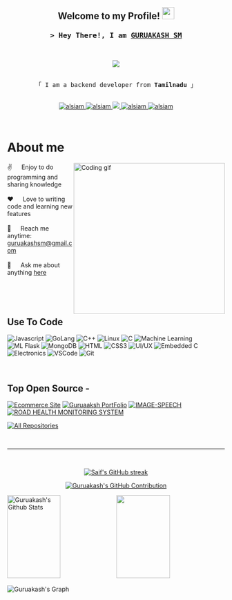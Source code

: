 

<h2 align="center">
  Welcome to my Profile!
  <img src="https://media.giphy.com/media/hvRJCLFzcasrR4ia7z/giphy.gif" width="28">
</h2>


<!-- Intro -->
<h3 align="center">
        <samp>&gt; Hey There!, I am
                <b><a target="_blank" href="https://guruakash.me">GURUAKASH SM</a></b>
        </samp>
</h3>
<br>
<p align="center">
  <a href="https://github.com/GURUAKASHSM"><img src="https://readme-typing-svg.herokuapp.com/?lines=Self%20Taught%20Programmer;Back%20End%20Developer;1.5%2B%20years%20of%20coding%20experience;Always%20learning%20new%20things&center=true&width=380&height=45"></a>
</p>

<p align="center"> 
  <samp>
    <br>
    「 I am a backend developer from <b>Tamilnadu</b> 」
    <br>
    <br>
  </samp>
</p>

<p align="center">
 <a href="https://guruakash.me" target="blank">
  <img src="https://img.shields.io/badge/Website-DC143C?style=for-the-badge&logo=medium&logoColor=white" alt="alsiam" />
 </a>
 <a href="https://linkedin.com/in/guruakash-s-m-514487246" target="_blank">
  <img src="https://img.shields.io/badge/LinkedIn-0077B5?style=for-the-badge&logo=linkedin&logoColor=white" alt="alsiam"/>
 </a>
 <a href="https://github.com/GURUAKASHSM" target="_blank">
  <img src="https://img.shields.io/badge/Github-1DA1F2?style=for-the-badge&logo=Github&logoColor=white" />
 </a>
 <a href="https://www.instagram.com/guruakash.s.m/" target="_blank">
  <img src="https://img.shields.io/badge/Instagram-fe4164?style=for-the-badge&logo=instagram&logoColor=white" alt="alsiam" />
 </a> 
 <a href="https://www.hackerrank.com/guruakash_ec20" target="_blank">
  <img src="https://img.shields.io/badge/Hackerrank-20BEFF?&style=for-the-badge&logo=hackerrank&logoColor=white" alt="alsiam"  />
  </a> 
</p>
<br />

<!-- About Section -->
 # About me
 
<p>
 <img align="right" width="350" src="/assets/programmer.gif" alt="Coding gif" />
  
 ✌️ &emsp; Enjoy to do programming and sharing knowledge <br/><br/>
 ❤️ &emsp; Love to writing code and learning new features<br/><br/>
 📧 &emsp; Reach me anytime: guruakashsm@gmail.com<br/><br/>
 💬 &emsp; Ask me about anything [here](https://github.com/GURUAKASHSM)

</p>

<br/>
<br/>
<br/>

## Use To Code

![Javascript](https://img.shields.io/badge/Javascript-F0DB4F?style=for-the-badge&labelColor=black&logo=javascript&logoColor=F0DB4F)
![GoLang](https://img.shields.io/badge/GoLang-007acc?style=for-the-badge&labelColor=black&logo=go&logoColor=007acc)
![C++](https://img.shields.io/badge/C++-00599C?style=for-the-badge&labelColor=black&logo=c%2B%2B&logoColor=00599C)
![Linux](https://img.shields.io/badge/Linux-FCC624?style=for-the-badge&labelColor=20232A&logo=linux&logoColor=FCC624)
![C](https://img.shields.io/badge/C-00599C?style=for-the-badge&labelColor=black&logo=c&logoColor=00599C)
![Machine Learning](https://img.shields.io/badge/Machine_Learning-FF6F61?style=for-the-badge&labelColor=black&logo=python&logoColor=FF6F61)
![ML Flask](https://img.shields.io/badge/ML_Flask-000000?style=for-the-badge&labelColor=black&logo=flask&logoColor=white)
![MongoDB](https://img.shields.io/badge/MongoDB-4EA94B?style=for-the-badge&logo=mongodb&logoColor=white)
![HTML](https://img.shields.io/badge/HTML5-E34F26?style=for-the-badge&logo=html5&logoColor=white)
![CSS3](https://img.shields.io/badge/CSS3-1572B6?style=for-the-badge&logo=css3&logoColor=white)
![UI/UX](https://img.shields.io/badge/UI/UX-CC6699?style=for-the-badge&labelColor=black&logo=sass&logoColor=white)
![Embedded C](https://img.shields.io/badge/Embedded_C-0170FE?style=for-the-badge&labelColor=black&logo=antdesign&logoColor=white)
![Electronics](https://img.shields.io/badge/Electronics-092749?style=for-the-badge&labelColor=000000&logo=tailwindcss&logoColor=06B6D4)
![VSCode](https://img.shields.io/badge/Visual_Studio-0078d7?style=for-the-badge&logo=visual%20studio&logoColor=white)
![Git](https://img.shields.io/badge/Git-F05032?style=for-the-badge&logo=git&logoColor=white)

<br/>

## Top Open Source -
[![Ecommerce Site](https://github-readme-stats.vercel.app/api/pin/?username=GURUAKASHSM&repo=Ecommerce_site&border_color=7F3FBF&bg_color=000000&title_color=C9D1D9&text_color=8B949E&icon_color=7F3FBF)](https://github.com/GURUAKASHSM/Ecommerce_site)
[![Guruaaksh PortFolio](https://github-readme-stats.vercel.app/api/pin/?username=GURUAKASHSM&repo=Portfolio&border_color=7F3FBF&bg_color=000000&title_color=C9D1D9&text_color=8B949E&icon_color=7F3FBF)](https://github.com/GURUAKASHSM/Portfolio)
[![IMAGE-SPEECH](https://github-readme-stats.vercel.app/api/pin/?username=GURUAKASHSM&repo=IMAGE-TEXT-SPEECH&border_color=7F3FBF&bg_color=000000&title_color=C9D1D9&text_color=8B949E&icon_color=7F3FBF)](https://github.com/GURUAKASHSM/IMAGE-TEXT-SPEECH)
[![ROAD HEALTH MONITORING SYSTEM](https://github-readme-stats.vercel.app/api/pin/?username=GURUAKASHSM&repo=Road-Health-Monitoring-System&border_color=7F3FBF&bg_color=000000&title_color=C9D1D9&text_color=8B949E&icon_color=7F3FBF)](https://github.com/GURUAKASHSM/Road-Health-Monitoring-System)

<p align="left">
  <a href="https://github.com/GURUAKASHSM?tab=repositories" target="_blank"><img alt="All Repositories" title="All Repositories" src="https://img.shields.io/badge/-All%20Repos-2962FF?style=for-the-badge&logo=koding&logoColor=white"/></a>
</p>

<br/>
<hr/>
<br/>

<p align="center">
  <a href="https://github.com/GURUAKASHSM">
    <img src="https://github-readme-streak-stats.herokuapp.com/?user=GURUAKASHSM&theme=radical&border=7F3FBF&background=000000" alt="Saif's GitHub streak"/>
  </a>
</p>

<p align="center">
  <a href="https://github.com/GURUAKASHSM">
    <img src="https://github-profile-summary-cards.vercel.app/api/cards/profile-details?username=GURUAKASHSM&theme=radical" alt="Guruakash's GitHub Contribution"/>
  </a>
</p>

<a> 
    <a href="https://github.com/GURUAKASHSM"><img alt="Guruakash's Github Stats" src="https://denvercoder1-github-readme-stats.vercel.app/api?username=GURUAKASHSM&show_icons=true&count_private=true&theme=react&border_color=7F3FBF&bg_color=000000&title_color=F85D7F&icon_color=F8D866" height="192px" width="49.5%"/></a>
  <a href="https://github.com/GURUAKASHSM"><img Guruakash's Top Languages" src="https://denvercoder1-github-readme-stats.vercel.app/api/top-langs/?username=GURUAKASHSM&langs_count=8&layout=compact&theme=react&border_color=7F3FBF&bg_color=000000&title_color=F85D7F&icon_color=F8D866" height="192px" width="49.5%"/></a>
  <br/>
</a>


![Guruakash's Graph](https://github-readme-activity-graph.vercel.app/graph?username=GURUAKASHSM&custom_title=Guruakash's%20GitHub%20Activity%20Graph&bg_color=000000&color=7F3FBF&line=7F3FBF&point=7F3FBF&area_color=FFFFFF&title_color=FFFFFF&area=true)
